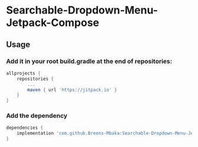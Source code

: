 # Searchable-Dropdown-Menu-Jetpack-Compose

## Usage
### Add it in your root build.gradle at the end of repositories:
```gradle
allprojects {
    repositories {
        ...
        maven { url 'https://jitpack.io' }
    }
}
```

### Add the dependency
```gradle
dependencies {
    implementation 'com.github.Breens-Mbaka:Searchable-Dropdown-Menu-Jetpack-Compose:0.1.0-beta01'
}
```
